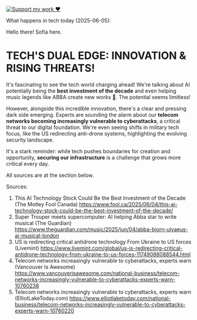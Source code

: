 [![Support my work ❤️](https://img.shields.io/badge/Support%20my%20work%20❤️-orange?style=for-the-badge&logo=patreon&logoColor=white)](https://www.patreon.com/c/orobocigano)

What happens in tech today (2025-06-05):

Hello there! Sofia here.

# TECH'S DUAL EDGE: INNOVATION & RISING THREATS!

It's fascinating to see the tech world charging ahead! We're talking about AI potentially being the **best investment of the decade** and even helping music legends like ABBA create new works 🤯. The potential seems limitless!

However, alongside this incredible innovation, there's a clear and pressing dark side emerging. Experts are sounding the alarm about our **telecom networks becoming increasingly vulnerable to cyberattacks**, a critical threat to our digital foundation. We're even seeing shifts in military tech focus, like the US redirecting anti-drone systems, highlighting the evolving security landscape.

It's a stark reminder: while tech pushes boundaries for creation and opportunity, **securing our infrastructure** is a challenge that grows more critical every day.

All sources are at the section below.

Sources:
1. This AI Technology Stock Could Be the Best Investment of the Decade (The Motley Fool Canada)
   https://www.fool.ca/2025/06/04/this-ai-technology-stock-could-be-the-best-investment-of-the-decade/
2. Super Trouper meets supercomputer: AI helping Abba star to write musical (The Guardian)
   https://www.theguardian.com/music/2025/jun/04/abba-bjorn-ulvaeus-ai-musical-london
3. US is redirecting critical antidrone technology From Ukraine to US forces (Livemint)
   https://www.livemint.com/global/us-is-redirecting-critical-antidrone-technology-from-ukraine-to-us-forces-11749086088544.html
4. Telecom networks increasingly vulnerable to cyberattacks, experts warn (Vancouver Is Awesome)
   https://www.vancouverisawesome.com/national-business/telecom-networks-increasingly-vulnerable-to-cyberattacks-experts-warn-10760238
5. Telecom networks increasingly vulnerable to cyberattacks, experts warn (ElliotLakeToday.com)
   https://www.elliotlaketoday.com/national-business/telecom-networks-increasingly-vulnerable-to-cyberattacks-experts-warn-10760220